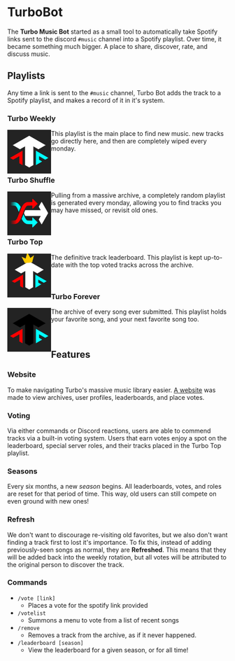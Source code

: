 # TurboBot
The **Turbo Music Bot** started as a small tool to automatically take Spotify links sent to the discord `#music` channel into a Spotify playlist.
Over time, it became something much bigger. A place to share, discover, rate, and discuss music.
## Playlists
Any time a link is sent to the `#music` channel, Turbo Bot adds the track to a Spotify playlist, and makes a record of it in it's system.

### Turbo Weekly

<img align="left" width="100" height="100" src="./img/turboWeekly.jpg">

This playlist is the main place to find new music. new tracks go directly here, and then are completely wiped every monday. 

<br />

### Turbo Shuffle

<img align="left" width="100" height="100" src="./img/turboShuffle.jpg">

Pulling from a massive archive, a completely random playlist is generated every monday, allowing you to find tracks you may have missed, or revisit old ones.

<br />

### Turbo Top

<img align="left" width="100" height="100" src="./img/turboTop.jpg">

The definitive track leaderboard. This playlist is kept up-to-date with the top voted tracks across the archive.

<br />

### Turbo Forever

<img align="left" width="100" height="100" src="./img/turboForever.jpg">

The archive of every song ever submitted. This playlist holds your favorite song, and your next favorite song too.

<br />

## Features

### Website

To make navigating Turbo's massive music library easier. [A website](https://turboaf.net) was made to view archives, user profiles, leaderboards, and place votes.

### Voting

Via either commands or Discord reactions, users are able to commend tracks via a built-in voting system. Users that earn votes enjoy a spot on the leaderboard, special server roles, and their tracks placed in the Turbo Top playlist.

### Seasons

Every six months, a new *season* begins. All leaderboards, votes, and roles are reset for that period of time. This way, old users can still compete on even ground with new ones!

### Refresh
We don't want to discourage re-visiting old favorites, but we also don't want finding a track first to lost it's importance. To fix this, instead of adding previously-seen songs as normal, they are **Refreshed**. This means that they will be added back into the weekly rotation, but all votes will be attributed to the original person to discover the track.

### Commands

- `/vote [link]`
    - Places a vote for the spotify link provided
- `/votelist`
    - Summons a menu to vote from a list of recent songs
- `/remove`
    - Removes a track from the archive, as if it never happened.
- `/leaderboard [season]`
    - View the leaderboard for a given season, or for all time!

